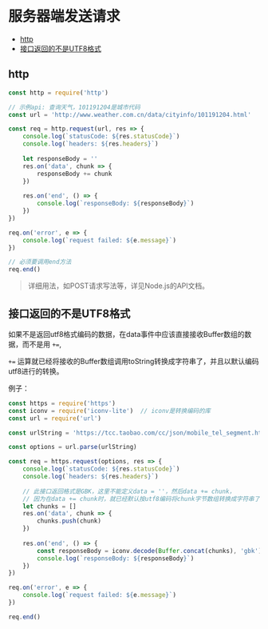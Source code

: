# 服务器端发送请求

- [http](#http)
- [接口返回的不是UTF8格式](#接口返回的不是utf8格式)

## http

```js
const http = require('http')

// 示例api: 查询天气，101191204是城市代码
const url = 'http://www.weather.com.cn/data/cityinfo/101191204.html'

const req = http.request(url, res => {
    console.log(`statusCode: ${res.statusCode}`)
    console.log(`headers: ${res.headers}`)
    
    let responseBody = ''
    res.on('data', chunk => {
        responseBody += chunk
    })
    
    res.on('end', () => {
        console.log(`responseBody: ${responseBody}`)
    })
})

req.on('error', e => {
    console.log(`request failed: ${e.message}`)
})

// 必须要调用end方法
req.end()
```

> 详细用法，如POST请求写法等，详见Node.js的API文档。

## 接口返回的不是UTF8格式

如果不是返回utf8格式编码的数据，在data事件中应该直接接收Buffer数组的数据，而不是用 `+=`,

`+=` 运算就已经将接收的Buffer数组调用toString转换成字符串了，并且以默认编码utf8进行的转换。

例子：

```js
const https = require('https')
const iconv = require('iconv-lite')  // iconv是转换编码的库
const url = require('url')

const urlString = 'https://tcc.taobao.com/cc/json/mobile_tel_segment.htm?tel=15251123369'

const options = url.parse(urlString)

const req = https.request(options, res => {
    console.log(`statusCode: ${res.statusCode}`)
    console.log(`headers: ${res.headers}`)
    
    // 此接口返回格式是GBK，这里不能定义data = ''，然后data += chunk，
    // 因为在data += chunk时，就已经默认按utf8编码将chunk字节数组转换成字符串了
    let chunks = []
    res.on('data', chunk => {
        chunks.push(chunk)
    })
    
    res.on('end', () => {
        const responseBody = iconv.decode(Buffer.concat(chunks), 'gbk')
        console.log(`responseBody: ${responseBody}`)
    })
})

req.on('error', e => {
    console.log(`request failed: ${e.message}`)
})

req.end()
```



